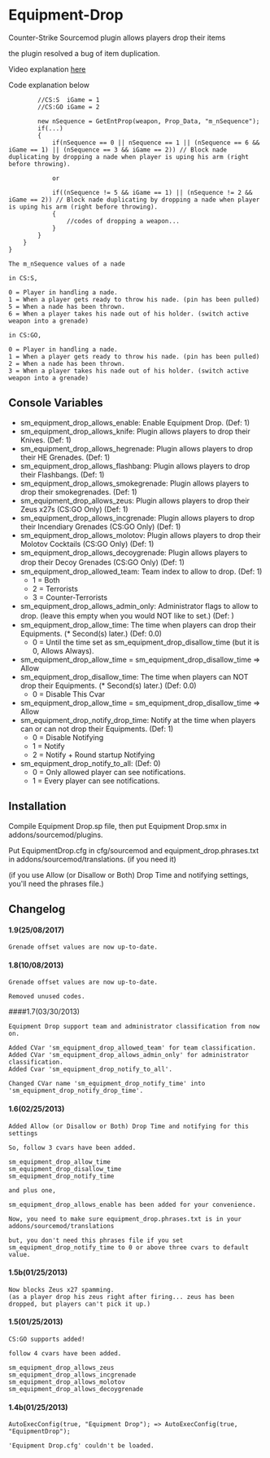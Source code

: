 # Equipment-Drop
Counter-Strike Sourcemod plugin allows players drop their items

the plugin resolved a bug of item duplication.

Video explanation [here](http://www.youtube.com/watch?v=tl1013Fr4_Y)

Code explanation below
```sp
        //CS:S  iGame = 1
        //CS:GO iGame = 2
        
        new nSequence = GetEntProp(weapon, Prop_Data, "m_nSequence");
        if(...)
        {
            if(nSequence == 0 || nSequence == 1 || (nSequence == 6 && iGame == 1) || (nSequence == 3 && iGame == 2)) // Block nade duplicating by dropping a nade when player is uping his arm (right before throwing).

            or

            if((nSequence != 5 && iGame == 1) || (nSequence != 2 && iGame == 2)) // Block nade duplicating by dropping a nade when player is uping his arm (right before throwing).
            {
                //codes of dropping a weapon... 
            }
        }
    }
}  
```

```
The m_nSequence values of a nade

in CS:S,

0 = Player in handling a nade.
1 = When a player gets ready to throw his nade. (pin has been pulled)
5 = When a nade has been thrown.
6 = When a player takes his nade out of his holder. (switch active weapon into a grenade)

in CS:GO,

0 = Player in handling a nade.
1 = When a player gets ready to throw his nade. (pin has been pulled)
2 = When a nade has been thrown.
3 = When a player takes his nade out of his holder. (switch active weapon into a grenade)
```

## Console Variables
* sm_equipment_drop_allows_enable: Enable Equipment Drop. (Def: 1)
* sm_equipment_drop_allows_knife: Plugin allows players to drop their Knives. (Def: 1)
* sm_equipment_drop_allows_hegrenade: Plugin allows players to drop their HE Grenades. (Def: 1)
* sm_equipment_drop_allows_flashbang: Plugin allows players to drop their Flashbangs. (Def: 1)
* sm_equipment_drop_allows_smokegrenade: Plugin allows players to drop their smokegrenades. (Def: 1)
* sm_equipment_drop_allows_zeus: Plugin allows players to drop their Zeus x27s (CS:GO Only) (Def: 1)
* sm_equipment_drop_allows_incgrenade: Plugin allows players to drop their Incendiary Grenades (CS:GO Only) (Def: 1)
* sm_equipment_drop_allows_molotov: Plugin allows players to drop their Molotov Cocktails (CS:GO Only) (Def: 1)
* sm_equipment_drop_allows_decoygrenade: Plugin allows players to drop their Decoy Grenades (CS:GO Only) (Def: 1)
　
* sm_equipment_drop_allowed_team: Team index to allow to drop. (Def: 1)
  - 1 = Both
  - 2 = Terrorists
  - 3 = Counter-Terrorists
* sm_equipment_drop_allows_admin_only: Administrator flags to allow to drop. (leave this empty when you would NOT like to set.) (Def: )
　
* sm_equipment_drop_allow_time: The time when players can drop their Equipments. (* Second(s) later.) (Def: 0.0)
  - 0 = Until the time set as sm_equipment_drop_disallow_time (but it is 0, Allows Always).
* sm_equipment_drop_allow_time = sm_equipment_drop_disallow_time => Allow
* sm_equipment_drop_disallow_time: The time when players can NOT drop their Equipments. (* Second(s) later.) (Def: 0.0)
  - 0 = Disable This Cvar
* sm_equipment_drop_allow_time = sm_equipment_drop_disallow_time => Allow
* sm_equipment_drop_notify_drop_time: Notify at the time when players can or can not drop their Equipments. (Def: 1)
  - 0 = Disable Notifying
  - 1 = Notify
  - 2 = Notify + Round startup Notifying
* sm_equipment_drop_notify_to_all: (Def: 0)
  - 0 = Only allowed player can see notifications.
  - 1 = Every player can see notifications.

## Installation
Compile Equipment Drop.sp file, then put Equipment Drop.smx in addons/sourcemod/plugins.

Put EquipmentDrop.cfg in cfg/sourcemod and equipment_drop.phrases.txt in addons/sourcemod/translations. (if you need it)

(if you use Allow (or Disallow or Both) Drop Time and notifying settings, you'll need the phrases file.)
  
## Changelog
#### 1.9(25/08/2017)
```
Grenade offset values are now up-to-date.
```
#### 1.8(10/08/2013)
```
Grenade offset values are now up-to-date.

Removed unused codes.
```
####1.7(03/30/2013)
```
Equipment Drop support team and administrator classification from now on.

Added CVar 'sm_equipment_drop_allowed_team' for team classification.
Added CVar 'sm_equipment_drop_allows_admin_only' for administrator classification.
Added Cvar 'sm_equipment_drop_notify_to_all'.

Changed CVar name 'sm_equipment_drop_notify_time' into 'sm_equipment_drop_notify_drop_time'.
```
#### 1.6(02/25/2013)
```
Added Allow (or Disallow or Both) Drop Time and notifying for this settings

So, follow 3 cvars have been added.

sm_equipment_drop_allow_time
sm_equipment_drop_disallow_time
sm_equipment_drop_notify_time

and plus one,

sm_equipment_drop_allows_enable has been added for your convenience.

Now, you need to make sure equipment_drop.phrases.txt is in your addons/sourcemod/translations

but, you don't need this phrases file if you set sm_equipment_drop_notify_time to 0 or above three cvars to default value.
```
#### 1.5b(01/25/2013)
```
Now blocks Zeus x27 spamming.
(as a player drop his zeus right after firing... zeus has been dropped, but players can't pick it up.)
```
#### 1.5(01/25/2013)
```
CS:GO supports added!

follow 4 cvars have been added.

sm_equipment_drop_allows_zeus
sm_equipment_drop_allows_incgrenade
sm_equipment_drop_allows_molotov
sm_equipment_drop_allows_decoygrenade
```
#### 1.4b(01/25/2013)
```
AutoExecConfig(true, "Equipment Drop"); => AutoExecConfig(true, "EquipmentDrop");

'Equipment Drop.cfg' couldn't be loaded.
```
